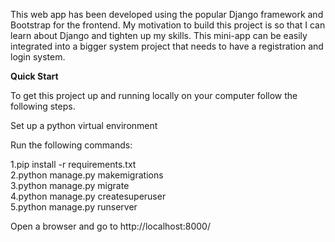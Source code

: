 This web app has been developed using the popular Django framework and Bootstrap for the frontend. My motivation to build this project is so that I can learn about Django and tighten up my skills. This mini-app can be easily integrated into a bigger system project that needs to have a registration and login system.

**Quick Start**

To get this project up and running locally on your computer follow the following steps.

Set up a python virtual environment

Run the following commands:

  1.pip install -r requirements.txt<br>
  2.python manage.py makemigrations<br>
  3.python manage.py migrate<br>
  4.python manage.py createsuperuser<br>
  5.python manage.py runserver<br>
  
Open a browser and go to http://localhost:8000/

